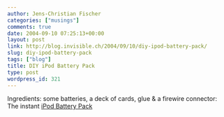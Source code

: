 ```yaml
---
author: Jens-Christian Fischer
categories: ["musings"]
comments: true
date: 2004-09-10 07:25:13+00:00
layout: post
link: http://blog.invisible.ch/2004/09/10/diy-ipod-battery-pack/
slug: diy-ipod-battery-pack
tags: ["blog"]
title: DIY iPod Battery Pack
type: post
wordpress_id: 321
---
```


Ingredients: some batteries, a deck of cards, glue & a firewire connector: The instant [iPod Battery Pack](http://www.drewperry.co.uk/iPod/index.php?page=batterypack)
